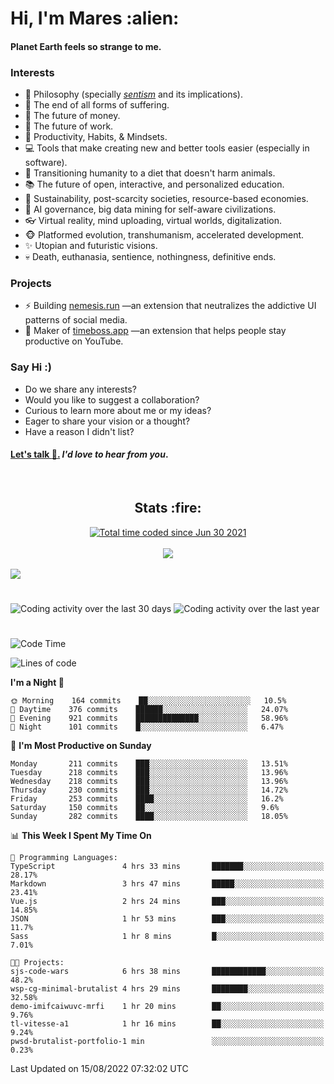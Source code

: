 <h1>Hi, I'm Mares :alien:</h1>

#### Planet Earth feels so strange to me.

### **Interests**

- 🌊 Philosophy (specially [_sentism_][sentismmedium] and its implications).
- 🎯 The end of all forms of suffering.
- 💸 The future of money.
- 💼 The future of work.
- 🧠 Productivity, Habits, & Mindsets.
- 💻 Tools that make creating new and better tools easier (especially in software).
- 🥗 Transitioning humanity to a diet that doesn't harm animals.
- 📚 The future of open, interactive, and personalized education.
- 🌱 Sustainability, post-scarcity societies, resource-based economies.
- 🤖 AI governance, big data mining for self-aware civilizations.
- 👓 Virtual reality, mind uploading, virtual worlds, digitalization.
- 🐵 Platformed evolution, transhumanism, accelerated development.
- ✨ Utopian and futuristic visions.
- 💀 Death, euthanasia, sentience, nothingness, definitive ends.


### **Projects**

- ⚡ Building [nemesis.run](https://chrome.google.com/webstore/detail/nemesis-%E2%80%93-humane-design-f/blfbbifgjgikekfochleknjcopefifgo?hl=en) —an extension that neutralizes the addictive UI patterns of social media.
- 💎 Maker of [timeboss.app](https://timeboss.app) —an extension that helps people stay productive on YouTube.


### **Say Hi :)**

- Do we share any interests?
- Would you like to suggest a collaboration?
- Curious to learn more about me or my ideas?
- Eager to share your vision or a thought?
- Have a reason I didn't list?

#### [Let's talk :wave:.](mailto:mareszhar@gmail.com) _I'd love to hear from you_.

[sentismmedium]: https://medium.com/@mareszhar/born-a-prisoner-a-reflection-about-life-its-struggles-and-a-plan-to-escape-d8566ce9b026

<br>

<h2 align="center">Stats :fire:</h2>

<div align="center">
  <a href="https://wakatime.com/@cfdc0e0d-4860-4b62-9ff0-cb659185525e">
    <img src="https://wakatime.com/badge/user/cfdc0e0d-4860-4b62-9ff0-cb659185525e.svg" alt="Total time coded since Jun 30 2021" />
  </a>
</div>

<br>

<!-- 
Add or remove this: 
&dates=B1AAB3FF 
...or this...
&date_format=M%20j%5B%2C%20Y%5D
from the *streak stats URL below* if they get bugged and aren't updating: 
-->

<div align="center">
  <img src="https://github-readme-streak-stats.herokuapp.com?user=mareszhar&theme=black-ice&hide_border=true&stroke=FFFFFF15&ring=DF8FFE&fire=DF8FFE&currStreakLabel=DF8FFE&background=1A232A&currStreakNum=86FFAB&dates=B1AAB3FF&date_format=M%20j%5B%2C%20Y%5D">
</div>

<br>

<img src="https://activity-graph.herokuapp.com/graph?username=mareszhar&theme=nord&bg_color=00000000&color=979797&line=DF8FFE&point=00000000&area=true&hide_border=true">

<br>

<h1></h1>

<img src="https://wakatime.com/share/@mares/5df0ff02-9c79-41b4-b540-51dc9c65a57b.svg" alt="Coding activity over the last 30 days" />
<img src="https://wakatime.com/share/@mares/ea89ba71-f374-40af-930c-e0655909fe37.svg" alt="Coding activity over the last year" />

<h1></h1>

<!--START_SECTION:waka-->
![Code Time](http://img.shields.io/badge/Code%20Time-583%20hrs%2045%20mins-blue)

![Lines of code](https://img.shields.io/badge/From%20Hello%20World%20I%27ve%20Written-153%20Thousand%20lines%20of%20code-blue)

**I'm a Night 🦉** 

```text
🌞 Morning    164 commits    ██░░░░░░░░░░░░░░░░░░░░░░░   10.5% 
🌆 Daytime    376 commits    ██████░░░░░░░░░░░░░░░░░░░   24.07% 
🌃 Evening    921 commits    ██████████████░░░░░░░░░░░   58.96% 
🌙 Night      101 commits    █░░░░░░░░░░░░░░░░░░░░░░░░   6.47%

```
📅 **I'm Most Productive on Sunday** 

```text
Monday       211 commits    ███░░░░░░░░░░░░░░░░░░░░░░   13.51% 
Tuesday      218 commits    ███░░░░░░░░░░░░░░░░░░░░░░   13.96% 
Wednesday    218 commits    ███░░░░░░░░░░░░░░░░░░░░░░   13.96% 
Thursday     230 commits    ███░░░░░░░░░░░░░░░░░░░░░░   14.72% 
Friday       253 commits    ████░░░░░░░░░░░░░░░░░░░░░   16.2% 
Saturday     150 commits    ██░░░░░░░░░░░░░░░░░░░░░░░   9.6% 
Sunday       282 commits    ████░░░░░░░░░░░░░░░░░░░░░   18.05%

```


📊 **This Week I Spent My Time On** 

```text
💬 Programming Languages: 
TypeScript               4 hrs 33 mins       ███████░░░░░░░░░░░░░░░░░░   28.17% 
Markdown                 3 hrs 47 mins       █████░░░░░░░░░░░░░░░░░░░░   23.41% 
Vue.js                   2 hrs 24 mins       ███░░░░░░░░░░░░░░░░░░░░░░   14.85% 
JSON                     1 hr 53 mins        ███░░░░░░░░░░░░░░░░░░░░░░   11.7% 
Sass                     1 hr 8 mins         █░░░░░░░░░░░░░░░░░░░░░░░░   7.01%

🐱‍💻 Projects: 
sjs-code-wars            6 hrs 38 mins       ████████████░░░░░░░░░░░░░   48.2% 
wsp-cg-minimal-brutalist 4 hrs 29 mins       ████████░░░░░░░░░░░░░░░░░   32.58% 
demo-imifcaiwuvc-mrfi    1 hr 20 mins        ██░░░░░░░░░░░░░░░░░░░░░░░   9.76% 
tl-vitesse-a1            1 hr 16 mins        ██░░░░░░░░░░░░░░░░░░░░░░░   9.24% 
pwsd-brutalist-portfolio-1 min               ░░░░░░░░░░░░░░░░░░░░░░░░░   0.23%

```


 Last Updated on 15/08/2022 07:32:02 UTC
<!--END_SECTION:waka-->
